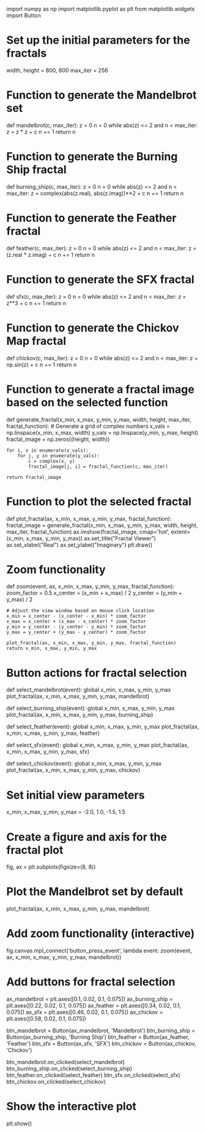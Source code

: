 
import numpy as np
import matplotlib.pyplot as plt
from matplotlib.widgets import Button

# Set up the initial parameters for the fractals
width, height = 800, 800
max_iter = 256

# Function to generate the Mandelbrot set
def mandelbrot(c, max_iter):
    z = 0
    n = 0
    while abs(z) <= 2 and n < max_iter:
        z = z * z + c
        n += 1
    return n

# Function to generate the Burning Ship fractal
def burning_ship(c, max_iter):
    z = 0
    n = 0
    while abs(z) <= 2 and n < max_iter:
        z = complex(abs(z.real), abs(z.imag))**2 + c
        n += 1
    return n

# Function to generate the Feather fractal
def feather(c, max_iter):
    z = 0
    n = 0
    while abs(z) <= 2 and n < max_iter:
        z = (z.real * z.imag) + c
        n += 1
    return n

# Function to generate the SFX fractal
def sfx(c, max_iter):
    z = 0
    n = 0
    while abs(z) <= 2 and n < max_iter:
        z = z**3 + c
        n += 1
    return n

# Function to generate the Chickov Map fractal
def chickov(c, max_iter):
    z = 0
    n = 0
    while abs(z) <= 2 and n < max_iter:
        z = np.sin(z) + c
        n += 1
    return n

# Function to generate a fractal image based on the selected function
def generate_fractal(x_min, x_max, y_min, y_max, width, height, max_iter, fractal_function):
    # Generate a grid of complex numbers
    x_vals = np.linspace(x_min, x_max, width)
    y_vals = np.linspace(y_min, y_max, height)
    fractal_image = np.zeros((height, width))

    for i, x in enumerate(x_vals):
        for j, y in enumerate(y_vals):
            c = complex(x, y)
            fractal_image[j, i] = fractal_function(c, max_iter)
    
    return fractal_image

# Function to plot the selected fractal
def plot_fractal(ax, x_min, x_max, y_min, y_max, fractal_function):
    fractal_image = generate_fractal(x_min, x_max, y_min, y_max, width, height, max_iter, fractal_function)
    ax.imshow(fractal_image, cmap='hot', extent=(x_min, x_max, y_min, y_max))
    ax.set_title("Fractal Viewer")
    ax.set_xlabel("Real")
    ax.set_ylabel("Imaginary")
    plt.draw()

# Zoom functionality
def zoom(event, ax, x_min, x_max, y_min, y_max, fractal_function):
    zoom_factor = 0.5
    x_center = (x_min + x_max) / 2
    y_center = (y_min + y_max) / 2

    # Adjust the view window based on mouse click location
    x_min = x_center - (x_center - x_min) * zoom_factor
    x_max = x_center + (x_max - x_center) * zoom_factor
    y_min = y_center - (y_center - y_min) * zoom_factor
    y_max = y_center + (y_max - y_center) * zoom_factor

    plot_fractal(ax, x_min, x_max, y_min, y_max, fractal_function)
    return x_min, x_max, y_min, y_max

# Button actions for fractal selection
def select_mandelbrot(event):
    global x_min, x_max, y_min, y_max
    plot_fractal(ax, x_min, x_max, y_min, y_max, mandelbrot)

def select_burning_ship(event):
    global x_min, x_max, y_min, y_max
    plot_fractal(ax, x_min, x_max, y_min, y_max, burning_ship)

def select_feather(event):
    global x_min, x_max, y_min, y_max
    plot_fractal(ax, x_min, x_max, y_min, y_max, feather)

def select_sfx(event):
    global x_min, x_max, y_min, y_max
    plot_fractal(ax, x_min, x_max, y_min, y_max, sfx)

def select_chickov(event):
    global x_min, x_max, y_min, y_max
    plot_fractal(ax, x_min, x_max, y_min, y_max, chickov)

# Set initial view parameters
x_min, x_max, y_min, y_max = -2.0, 1.0, -1.5, 1.5

# Create a figure and axis for the fractal plot
fig, ax = plt.subplots(figsize=(8, 8))

# Plot the Mandelbrot set by default
plot_fractal(ax, x_min, x_max, y_min, y_max, mandelbrot)

# Add zoom functionality (interactive)
fig.canvas.mpl_connect('button_press_event', lambda event: zoom(event, ax, x_min, x_max, y_min, y_max, mandelbrot))

# Add buttons for fractal selection
ax_mandelbrot = plt.axes([0.1, 0.02, 0.1, 0.075])
ax_burning_ship = plt.axes([0.22, 0.02, 0.1, 0.075])
ax_feather = plt.axes([0.34, 0.02, 0.1, 0.075])
ax_sfx = plt.axes([0.46, 0.02, 0.1, 0.075])
ax_chickov = plt.axes([0.58, 0.02, 0.1, 0.075])

btn_mandelbrot = Button(ax_mandelbrot, 'Mandelbrot')
btn_burning_ship = Button(ax_burning_ship, 'Burning Ship')
btn_feather = Button(ax_feather, 'Feather')
btn_sfx = Button(ax_sfx, 'SFX')
btn_chickov = Button(ax_chickov, 'Chickov')

btn_mandelbrot.on_clicked(select_mandelbrot)
btn_burning_ship.on_clicked(select_burning_ship)
btn_feather.on_clicked(select_feather)
btn_sfx.on_clicked(select_sfx)
btn_chickov.on_clicked(select_chickov)

# Show the interactive plot
plt.show()

<!---
Callmecasper16/Callmecasper16 is a ✨ special ✨ repository because its `README.md` (this file) appears on your GitHub profile.
You can click the Preview link to take a look at your changes.
--->
